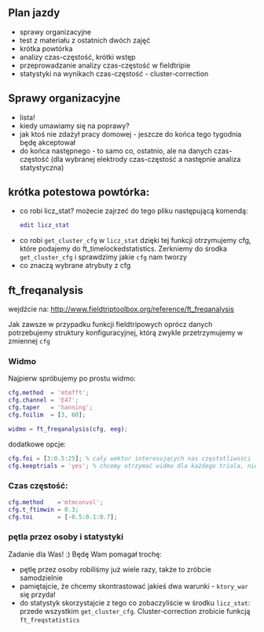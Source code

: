 
## Plan jazdy
* sprawy organizacyjne
* test z materiału z ostatnich dwóch zajęć
* krótka powtórka
* analizy czas-częstość, krótki wstęp
* przeprowadzanie analizy czas-częstość w fieldtripie
* statystyki na wynikach czas-częstość - cluster-correction

## Sprawy organizacyjne
* lista!
* kiedy umawiamy się na poprawy?
* jak ktoś nie zdażył pracy domowej - jeszcze do końca tego tygodnia będę akceptował
* do końca następnego - to samo co, ostatnio, ale na danych czas-częstość (dla wybranej elektrody czas-częstość a następnie analiza statystyczna)

## krótka potestowa powtórka:
* co robi licz_stat?
  możecie zajrzeć do tego pliku następującą komendą:
  ```matlab
  edit licz_stat
  ```
* co robi `get_cluster_cfg`
  w `licz_stat` dzięki tej funkcji otrzymujemy cfg, które podajemy do ft_timelockedstatistics.
  Zerkniemy do środka `get_cluster_cfg` i sprawdzimy jakie `cfg` nam tworzy
* co znaczą wybrane atrybuty z cfg


## ft_freqanalysis

wejdźcie na:
http://www.fieldtriptoolbox.org/reference/ft_freqanalysis

Jak zawsze w przypadku funkcji fieldtripowych oprócz danych potrzebujemy struktury konfiguracyjnej, którą zwykle przetrzymujemy w zmiennej `cfg`

### Widmo
Najpierw spróbujemy po prostu widmo:
```matlab
cfg.method  = 'mtmfft';
cfg.channel = 'E47';
cfg.taper   = 'hanning';
cfg.foilim  = [3, 60];

widmo = ft_freqanalysis(cfg, eeg);
```

dodatkowe opcje:
```matlab
cfg.foi = [3:0.5:25]; % cały wektor interesujących nas częstotliwości
cfg.keeptrials = 'yes'; % chcemy otrzymać widmo dla każdego triala, nie tylko średnią
```

### Czas częstość:
```matlab
cfg.method    ='mtmconvol';
cfg.t_ftimwin = 0.3;
cfg.toi       = [-0.5:0.1:0.7];
```

### pętla przez osoby i statystyki
Zadanie dla Was! :)
Będę Wam pomagał trochę:
* pętlę przez osoby robiliśmy już wiele razy, także to zróbcie samodzielnie
* pamiętajcie, że chcemy skontrastować jakieś dwa warunki - `ktory_war` się przyda!
* do statystyk skorzystajcie z tego co zobaczyliście w środku `licz_stat`: przede wszystkim `get_cluster_cfg`. Cluster-correction zrobicie funkcją `ft_freqstatistics`